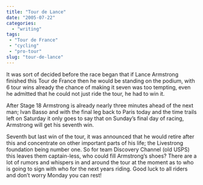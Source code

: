 ```yaml
---
title: "Tour de Lance"
date: "2005-07-22"
categories:
  - "writing"
tags:
 - "Tour de France"
 - "cycling"
 - "pro-tour"
slug: "tour-de-lance"
---
```


It was sort of decided before the race began that if Lance Armstrong finished this Tour de France then he would be standing on the podium, with 6 tour wins already the chance of making it seven was too tempting, even he admitted that he could not just ride the tour, he had to win it.

After Stage 18 Armstrong is already nearly three minutes ahead of the next man; Ivan Basso and with the final leg back to Paris today and the time trails left on Saturday it only goes to say that on Sunday’s final day of racing, Armstrong will get his seventh win.

Seventh but last win of the tour, it was announced that he would retire after this and concentrate on other important parts of his life; the Livestrong foundation being number one. So for team Discovery Channel (old USPS) this leaves them captain-less, who could fill Armstrong’s shoes?
There are a lot of rumors and whispers in and around the tour at the moment as to who is going to sign with who for the next years riding.
Good luck to all riders and don’t worry Monday you can rest!
